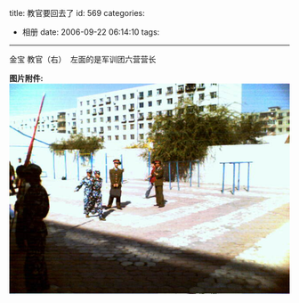title: 教官要回去了
id: 569
categories:
  - 相册
date: 2006-09-22 06:14:10
tags:
---

金宝 教官（右）  左面的是军训团六营营长

**图片附件:**
[![p97.jpg](/wp-content/uploads/2007/01/66_p97.jpg)](http://www.foolbird.net/569.html/p97.jpg "p97.jpg")